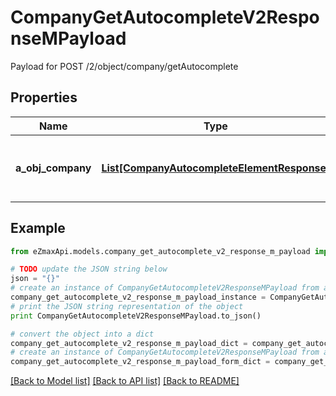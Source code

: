 # CompanyGetAutocompleteV2ResponseMPayload

Payload for POST /2/object/company/getAutocomplete

## Properties
Name | Type | Description | Notes
------------ | ------------- | ------------- | -------------
**a_obj_company** | [**List[CompanyAutocompleteElementResponse]**](CompanyAutocompleteElementResponse.md) | An array of Company autocomplete element response. | [optional] 

## Example

```python
from eZmaxApi.models.company_get_autocomplete_v2_response_m_payload import CompanyGetAutocompleteV2ResponseMPayload

# TODO update the JSON string below
json = "{}"
# create an instance of CompanyGetAutocompleteV2ResponseMPayload from a JSON string
company_get_autocomplete_v2_response_m_payload_instance = CompanyGetAutocompleteV2ResponseMPayload.from_json(json)
# print the JSON string representation of the object
print CompanyGetAutocompleteV2ResponseMPayload.to_json()

# convert the object into a dict
company_get_autocomplete_v2_response_m_payload_dict = company_get_autocomplete_v2_response_m_payload_instance.to_dict()
# create an instance of CompanyGetAutocompleteV2ResponseMPayload from a dict
company_get_autocomplete_v2_response_m_payload_form_dict = company_get_autocomplete_v2_response_m_payload.from_dict(company_get_autocomplete_v2_response_m_payload_dict)
```
[[Back to Model list]](../README.md#documentation-for-models) [[Back to API list]](../README.md#documentation-for-api-endpoints) [[Back to README]](../README.md)


